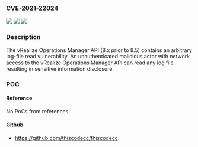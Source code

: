 ### [CVE-2021-22024](https://cve.mitre.org/cgi-bin/cvename.cgi?name=CVE-2021-22024)
![](https://img.shields.io/static/v1?label=Product&message=VMware%20vRealize%20Operations&color=blue)
![](https://img.shields.io/static/v1?label=Version&message=n%2Fa&color=blue)
![](https://img.shields.io/static/v1?label=Vulnerability&message=Arbitrary%20log-file%20read%20vulnerability&color=brighgreen)

### Description

The vRealize Operations Manager API (8.x prior to 8.5) contains an arbitrary log-file read vulnerability. An unauthenticated malicious actor with network access to the vRealize Operations Manager API can read any log file resulting in sensitive information disclosure.

### POC

#### Reference
No PoCs from references.

#### Github
- https://github.com/thiscodecc/thiscodecc

